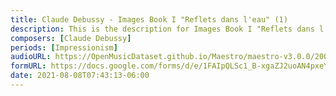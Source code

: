 ```yaml
---
title: Claude Debussy - Images Book I "Reflets dans l'eau" (1)
description: This is the description for Images Book I "Reflets dans l'eau" by Claude Debussy
composers: [Claude Debussy]
periods: [Impressionism]
audioURL: https://OpenMusicDataset.github.io/Maestro/maestro-v3.0.0/2008/MIDI-Unprocessed_06_R2_2008_01-05_ORIG_MID--AUDIO_06_R2_2008_wav--4.midi
formURL: https://docs.google.com/forms/d/e/1FAIpQLSc1_B-xgaZJ2uoAN4pxeYSpMgbqZRZIGUC-QBRNFPA4FgtaTQ/viewform
date: 2021-08-08T07:43:13-06:00
---
```

